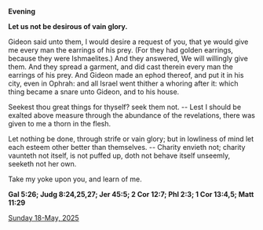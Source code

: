 **Evening**

**Let us not be desirous of vain glory.**
 
Gideon said unto them, I would desire a request of you, that ye would give me every man the earrings of his prey. (For they had golden earrings, because they were Ishmaelites.) And they answered, We will willingly give them. And they spread a garment, and did cast therein every man the earrings of his prey. And Gideon made an ephod thereof, and put it in his city, even in Ophrah: and all Israel went thither a whoring after it: which thing became a snare unto Gideon, and to his house.
 
Seekest thou great things for thyself? seek them not. -- Lest I should be exalted above measure through the abundance of the revelations, there was given to me a thorn in the flesh.
 
Let nothing be done, through strife or vain glory; but in lowliness of mind let each esteem other better than themselves. -- Charity envieth not; charity vaunteth not itself, is not puffed up, doth not behave itself unseemly, seeketh not her own.
 
Take my yoke upon you, and learn of me.  

**Gal 5:26; Judg 8:24,25,27; Jer 45:5; 2 Cor 12:7; Phl 2:3; 1 Cor 13:4,5; Matt 11:29**

[Sunday 18-May, 2025](https://t.me/daily_light)
